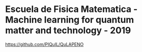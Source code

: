 # Escuela de Fisica Matematica - Machine learning for quantum matter and technology - 2019
[https://github.com/PIQuIL/QuLAPENO ](https://github.com/PIQuIL/QuLAPENO)
